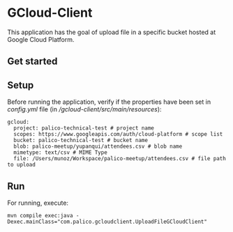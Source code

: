 # GCloud-Client

This application has the goal of upload file in a specific bucket hosted at Google Cloud Platform.

## Get started

## Setup
Before running the application, verify if the properties have been set in *config.yml* file (in */gcloud-client/src/main/resources*):

```
gcloud:
  project: palico-technical-test # project name
  scopes: https://www.googleapis.com/auth/cloud-platform # scope list
  bucket: palico-technical-test # bucket name
  blob: palico-meetup/yupanqui/attendees.csv # blob name
  mimetype: text/csv # MIME Type
  file: /Users/munoz/Workspace/palico-meetup/attendees.csv # file path to upload
```
## Run
For running, execute:
```
mvn compile exec:java -Dexec.mainClass="com.palico.gcloudclient.UploadFileGCloudClient"
```